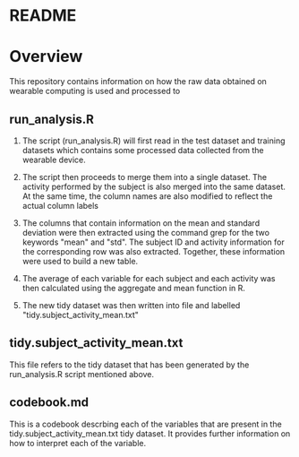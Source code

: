 README
==========================================

# Overview
This repository contains information on how the raw data obtained on wearable computing is used and processed to 

## run_analysis.R
1. The script (run_analysis.R) will first read in the test dataset and training
datasets which contains some processed data collected from the wearable 
device. 

2. The script then proceeds to merge them into a single dataset. The activity 
performed by the subject is also merged into the same dataset. At the same time,
the column names are also modified to reflect the actual column labels

3. The columns that contain information on the mean and standard deviation
were then extracted using the command grep for the two keywords "mean" and
"std". The subject ID and activity information for the corresponding row
was also extracted. Together, these information were used to build a new
table.

4. The average of each variable for each subject and each activity was
then calculated using the aggregate and mean function in R. 

5. The new tidy dataset was then written into file and labelled "tidy.subject_activity_mean.txt"


## tidy.subject_activity_mean.txt

This file refers to the tidy dataset that has been generated by the run_analysis.R script mentioned above.


## codebook.md

This is a codebook descrbing each of the variables that are present in the tidy.subject_activity_mean.txt tidy dataset. It provides further information on how to interpret each of the variable.